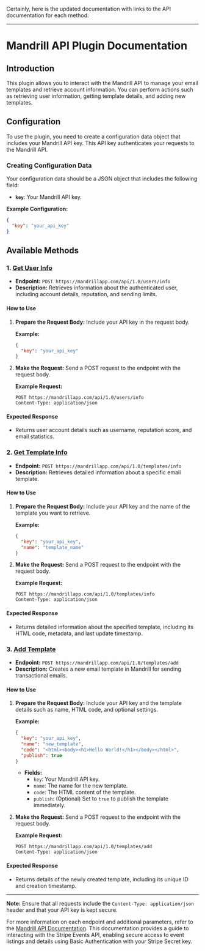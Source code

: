 Certainly, here is the updated documentation with links to the API documentation for each method:

---

# Mandrill API Plugin Documentation

## Introduction

This plugin allows you to interact with the Mandrill API to manage your email templates and retrieve account information. You can perform actions such as retrieving user information, getting template details, and adding new templates.

## Configuration

To use the plugin, you need to create a configuration data object that includes your Mandrill API key. This API key authenticates your requests to the Mandrill API.

### Creating Configuration Data

Your configuration data should be a JSON object that includes the following field:

- **`key`**: Your Mandrill API key.

**Example Configuration:**

```json
{
  "key": "your_api_key"
}
```

## Available Methods

### 1. [Get User Info](https://mailchimp.com/developer/transactional/api/users/get-user-info/)

- **Endpoint:** `POST https://mandrillapp.com/api/1.0/users/info`
- **Description:** Retrieves information about the authenticated user, including account details, reputation, and sending limits.

#### How to Use

1. **Prepare the Request Body:** Include your API key in the request body.

   **Example:**

   ```json
   {
     "key": "your_api_key"
   }
   ```

2. **Make the Request:** Send a POST request to the endpoint with the request body.

   **Example Request:**

   ```
   POST https://mandrillapp.com/api/1.0/users/info
   Content-Type: application/json
   ```

#### Expected Response

- Returns user account details such as username, reputation score, and email statistics.

### 2. [Get Template Info](https://mailchimp.com/developer/transactional/api/templates/get-template-info/)

- **Endpoint:** `POST https://mandrillapp.com/api/1.0/templates/info`
- **Description:** Retrieves detailed information about a specific email template.

#### How to Use

1. **Prepare the Request Body:** Include your API key and the name of the template you want to retrieve.

   **Example:**

   ```json
   {
     "key": "your_api_key",
     "name": "template_name"
   }
   ```

2. **Make the Request:** Send a POST request to the endpoint with the request body.

   **Example Request:**

   ```
   POST https://mandrillapp.com/api/1.0/templates/info
   Content-Type: application/json
   ```

#### Expected Response

- Returns detailed information about the specified template, including its HTML code, metadata, and last update timestamp.

### 3. [Add Template](https://mailchimp.com/developer/transactional/api/templates/add-template/)

- **Endpoint:** `POST https://mandrillapp.com/api/1.0/templates/add`
- **Description:** Creates a new email template in Mandrill for sending transactional emails.

#### How to Use

1. **Prepare the Request Body:** Include your API key and the template details such as name, HTML code, and optional settings.

   **Example:**

   ```json
   {
     "key": "your_api_key",
     "name": "new_template",
     "code": "<html><body><h1>Hello World!</h1></body></html>",
     "publish": true
   }
   ```

   - **Fields:**
     - `key`: Your Mandrill API key.
     - `name`: The name for the new template.
     - `code`: The HTML content of the template.
     - `publish`: (Optional) Set to `true` to publish the template immediately.

2. **Make the Request:** Send a POST request to the endpoint with the request body.

   **Example Request:**

   ```
   POST https://mandrillapp.com/api/1.0/templates/add
   Content-Type: application/json
   ```

#### Expected Response

- Returns details of the newly created template, including its unique ID and creation timestamp.

---

**Note:** Ensure that all requests include the `Content-Type: application/json` header and that your API key is kept secure.

For more information on each endpoint and additional parameters, refer to the [Mandrill API Documentation](https://mandrillapp.com/api/docs/).
This documentation provides a guide to interacting with the Stripe Events API, enabling secure access to event listings and details using Basic Authentication with your Stripe Secret key.
